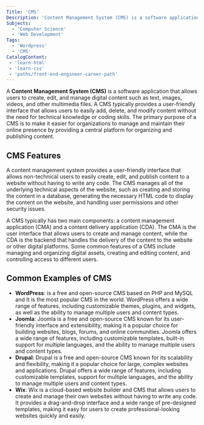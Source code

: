 ```yaml
---
Title: 'CMS'
Description: '​Content Management System (CMS) is a software application that allows users to create, edit, and manage digital content such as text, images, videos, and other multimedia files.'
Subjects:
  - 'Computer Science'
  - 'Web Development'
Tags:
  - 'Wordpress'
  - 'CMS'  
CatalogContent:
 - 'learn-html'
 - 'learn-css'
 - 'paths/front-end-engineer-career-path'
---
```


A **Content Management System (CMS)** is a software application that allows users to create, edit, and manage digital content such as text, images, videos, and other multimedia files. A CMS typically provides a user-friendly interface that allows users to easily add, delete, and modify content without the need for technical knowledge or coding skills. The primary purpose of a CMS is to make it easier for organizations to manage and maintain their online presence by providing a central platform for organizing and publishing content.

## CMS Features

A content management system provides a user-friendly interface that allows non-technical users to easily create, edit, and publish content to a website without having to write any code. The CMS manages all of the underlying technical aspects of the website, such as creating and storing the content in a database, generating the necessary HTML code to display the content on the website, and handling user permissions and other security issues.

A CMS typically has two main components: a content management application (CMA) and a content delivery application (CDA). The CMA is the user interface that allows users to create and manage content, while the CDA is the backend that handles the delivery of the content to the website or other digital platforms. Some common features of a CMS include managing and organizing digital assets, creating and editing content, and controlling access to different users.

## Common Examples of CMS

- **WordPress**: is a free and open-source CMS based on PHP and MySQL and It is the most popular CMS in the world. WordPress offers a wide range of features, including customizable themes, plugins, and widgets, as well as the ability to manage multiple users and content types.
- **Joomla**: Joomla is a free and open-source CMS known for its user-friendly interface and extensibility, making it a popular choice for building websites, blogs, forums, and online communities. Joomla offers a wide range of features, including customizable templates, built-in support for multiple languages, and the ability to manage multiple users and content types.
- **Drupal**: Drupal is a free and open-source CMS known for its scalability and flexibility, making it a popular choice for large, complex websites and applications. Drupal offers a wide range of features, including customizable templates, support for multiple languages, and the ability to manage multiple users and content types.
- **Wix**: Wix is a cloud-based website builder and CMS that allows users to create and manage their own websites without having to write any code. It provides a drag-and-drop interface and a wide range of pre-designed templates, making it easy for users to create professional-looking websites quickly and easily.
